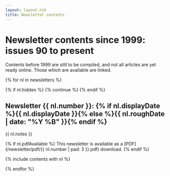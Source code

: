 ```yaml
---
layout: layout.njk
title: Newsletter contents
---
```


# Newsletter contents since 1999: issues 90 to present

Contents before 1999 are still to be compiled,
and not all articles are yet ready online.
Those which are available are linked.

<nav class="newsletter-contents">

{% for nl in newsletters %}

{% if nl.hidden %}
{% continue %}
{% endif %}

<section id="newsletter-{{ nl.number }}">
	<a name="{{ nl.number }}"></a> <!-- anchor tag so that can link directly to an edition from elsewhere on site -->

## <span class="newsletter-number">Newsletter {{ nl.number }}:</span> {% if nl.displayDate %}{{ nl.displayDate }}{% else %}{{ nl.roughDate | date: "%Y %B" }}{% endif %}

{{ nl.notes }}

{% if nl.pdfAvailable %}
This newsletter is available as a [PDF] (/newsletter/pdf/{{ nl.number | pad: 3 }}.pdf) download.
{% endif %}

{% include contents with nl %}

</section>

{% endfor %}

</nav>
